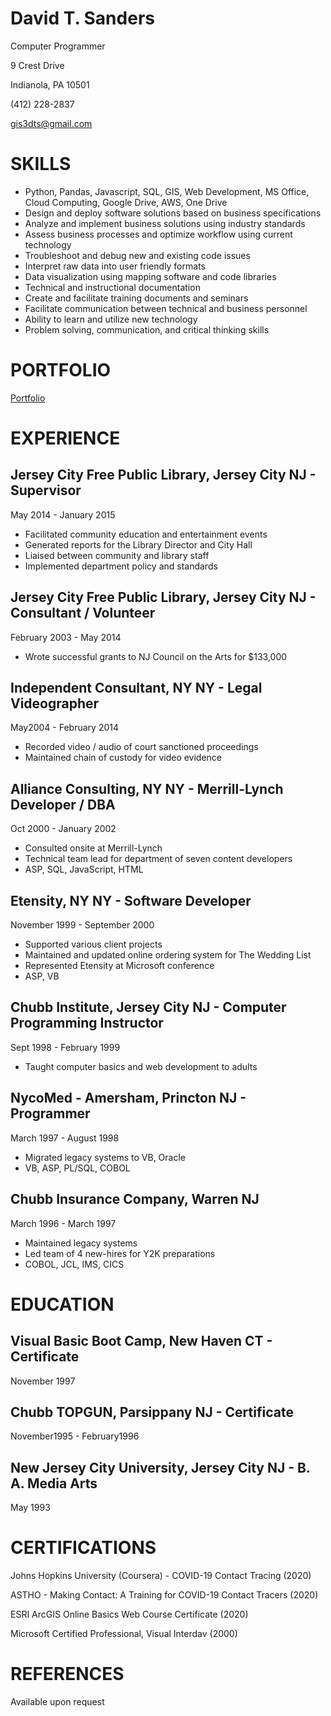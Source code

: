 # David T. Sanders

Computer Programmer

9 Crest Drive

Indianola, PA 10501

(412) 228-2837

gis3dts@gmail.com

# SKILLS

- Python, Pandas, Javascript, SQL, GIS, Web Development, MS Office, Cloud Computing, Google Drive, AWS, One Drive
- Design and deploy software solutions based on business specifications
- Analyze and implement business solutions using industry standards
- Assess business processes and optimize workflow using current technology
- Troubleshoot and debug new and existing code issues
- Interpret raw data into user friendly formats
- Data visualization using mapping software and code libraries
- Technical and instructional documentation
- Create and facilitate training documents and seminars
- Facilitate communication between technical and business personnel
- Ability to learn and utilize new technology
- Problem solving, communication, and critical thinking skills

# PORTFOLIO

[Portfolio](index2.md)

# **EXPERIENCE**

## Jersey City Free Public Library, Jersey City NJ - Supervisor

May 2014 - January 2015

- Facilitated community education and entertainment events
- Generated reports for the Library Director and City Hall
- Liaised between community and library staff
- Implemented department policy and standards

## Jersey City Free Public Library, Jersey City NJ - Consultant / Volunteer

February 2003 - May 2014

- Wrote successful grants to NJ Council on the Arts for \$133,000 

## Independent Consultant, NY NY - Legal Videographer

May2004 - February 2014

- Recorded video / audio of court sanctioned proceedings
- Maintained chain of custody for video evidence

## Alliance Consulting, NY NY - Merrill-Lynch Developer / DBA

Oct 2000 - January 2002

- Consulted onsite at Merrill-Lynch
- Technical team lead for department of seven content developers
- ASP, SQL, JavaScript, HTML

## Etensity, NY NY - Software Developer

November 1999 - September 2000

- Supported various client projects
- Maintained and updated online ordering system for The Wedding List
- Represented Etensity at Microsoft conference
- ASP, VB

## Chubb Institute, Jersey City NJ - Computer Programming Instructor

Sept 1998 - February 1999

- Taught computer basics and web development to adults

## NycoMed - Amersham, Princton NJ - Programmer

March 1997 - August 1998

- Migrated legacy systems to VB, Oracle
- VB, ASP, PL/SQL, COBOL

## Chubb Insurance Company, Warren NJ

March 1996 - March 1997

- Maintained legacy systems
- Led team of 4 new-hires for Y2K preparations
- COBOL, JCL, IMS, CICS

# **EDUCATION**

## Visual Basic Boot Camp, New Haven CT - Certificate

November 1997

## Chubb TOPGUN, Parsippany NJ - Certificate

November1995 - February1996

## New Jersey City University, Jersey City NJ - B. A. Media Arts

May 1993

# CERTIFICATIONS

Johns Hopkins University (Coursera) - COVID-19 Contact Tracing (2020)

ASTHO - Making Contact: A Training for COVID-19 Contact Tracers (2020)

ESRI ArcGIS Online Basics Web Course Certificate (2020)

Microsoft Certified Professional, Visual Interdav (2000)

# REFERENCES

Available upon request
